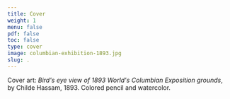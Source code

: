 ```yaml
---
title: Cover
weight: 1
menu: false
pdf: false
toc: false
type: cover
image: columbian-exhibition-1893.jpg
slug: .
---
```


Cover art: _Bird's eye view of 1893 World's Columbian Exposition grounds_, by Childe Hassam, 1893. Colored pencil and watercolor.

